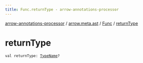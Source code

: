 ```yaml
---
title: Func.returnType - arrow-annotations-processor
---
```


[arrow-annotations-processor](../../index.html) / [arrow.meta.ast](../index.html) / [Func](index.html) / [returnType](./return-type.html)

# returnType

`val returnType: `[`TypeName`](../-type-name/index.html)`?`